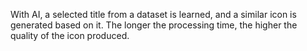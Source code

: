 With AI, a selected title from a dataset is learned, and a similar icon is generated based on it. The longer the processing time, the higher the quality of the icon produced.
